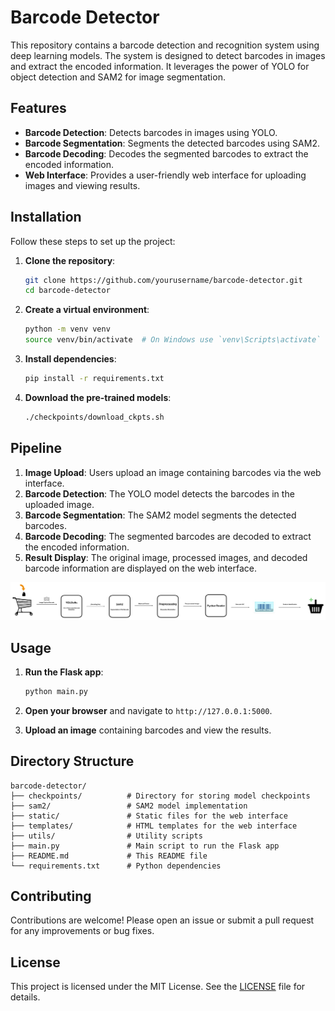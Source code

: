 # Barcode Detector

This repository contains a barcode detection and recognition system using deep learning models. The system is designed to detect barcodes in images and extract the encoded information. It leverages the power of YOLO for object detection and SAM2 for image segmentation.

## Features

- **Barcode Detection**: Detects barcodes in images using YOLO.
- **Barcode Segmentation**: Segments the detected barcodes using SAM2.
- **Barcode Decoding**: Decodes the segmented barcodes to extract the encoded information.
- **Web Interface**: Provides a user-friendly web interface for uploading images and viewing results.

## Installation

Follow these steps to set up the project:

1. **Clone the repository**:
    ```sh
    git clone https://github.com/yourusername/barcode-detector.git
    cd barcode-detector
    ```

2. **Create a virtual environment**:
    ```sh
    python -m venv venv
    source venv/bin/activate  # On Windows use `venv\Scripts\activate`
    ```

3. **Install dependencies**:
    ```sh
    pip install -r requirements.txt
    ```

4. **Download the pre-trained models**:
    ```sh
    ./checkpoints/download_ckpts.sh
    ```

## Pipeline

1. **Image Upload**: Users upload an image containing barcodes via the web interface.
2. **Barcode Detection**: The YOLO model detects the barcodes in the uploaded image.
3. **Barcode Segmentation**: The SAM2 model segments the detected barcodes.
4. **Barcode Decoding**: The segmented barcodes are decoded to extract the encoded information.
5. **Result Display**: The original image, processed images, and decoded barcode information are displayed on the web interface.

![](/pipeline.jpg)
## Usage

1. **Run the Flask app**:
    ```sh
    python main.py
    ```

2. **Open your browser** and navigate to `http://127.0.0.1:5000`.

3. **Upload an image** containing barcodes and view the results.

## Directory Structure

```
barcode-detector/
├── checkpoints/          # Directory for storing model checkpoints
├── sam2/                 # SAM2 model implementation
├── static/               # Static files for the web interface
├── templates/            # HTML templates for the web interface
├── utils/                # Utility scripts
├── main.py               # Main script to run the Flask app
├── README.md             # This README file
└── requirements.txt      # Python dependencies
```

## Contributing

Contributions are welcome! Please open an issue or submit a pull request for any improvements or bug fixes.

## License

This project is licensed under the MIT License. See the [LICENSE](LICENSE) file for details.
